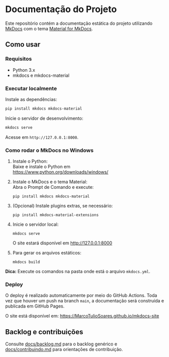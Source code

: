 # Documentação do Projeto

Este repositório contém a documentação estática do projeto utilizando [MkDocs](https://www.mkdocs.org/) com o tema [Material for MkDocs](https://squidfunk.github.io/mkdocs-material/).

## Como usar

### Requisitos

- Python 3.x
- mkdocs e mkdocs-material

### Executar localmente

Instale as dependências:

```bash
pip install mkdocs mkdocs-material
```

Inicie o servidor de desenvolvimento:

```bash
mkdocs serve
```

Acesse em `http://127.0.0.1:8000`.

### Como rodar o MkDocs no Windows

1. Instale o Python:  
   Baixe e instale o Python em https://www.python.org/downloads/windows/

2. Instale o MkDocs e o tema Material:  
   Abra o Prompt de Comando e execute:
   ```
   pip install mkdocs mkdocs-material
   ```

3. (Opcional) Instale plugins extras, se necessário:
   ```
   pip install mkdocs-material-extensions
   ```

4. Inicie o servidor local:
   ```
   mkdocs serve
   ```
   O site estará disponível em http://127.0.0.1:8000

5. Para gerar os arquivos estáticos:
   ```
   mkdocs build
   ```

**Dica:** Execute os comandos na pasta onde está o arquivo `mkdocs.yml`.

### Deploy

O deploy é realizado automaticamente por meio do GitHub Actions. Toda vez que houver um push na branch `main`, a documentação será construída e publicada em GitHub Pages.

O site está disponível em: https://MarcoTulioSoares.github.io/mkdocs-site

## Backlog e contribuições

Consulte [docs/backlog.md](docs/backlog.md) para o backlog genérico e [docs/contribuindo.md](docs/contribuindo.md) para orientações de contribuição.
